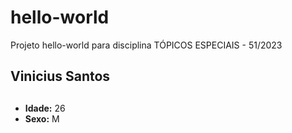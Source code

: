 # hello-world
Projeto hello-world para disciplina TÓPICOS ESPECIAIS - 51/2023
##  Vinicius Santos <h2>
* __Idade:__ 26
* __Sexo:__ M
